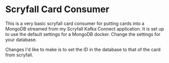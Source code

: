 # Scryfall Card Consumer 

This is a very basic scryfall card consumer for putting cards into a MongoDB streamed from my Scryfall Kafka
Connect application. It is set up to use the default settings for a MongoDB docker. Change the settings for 
your database. 

Changes I'd like to make is to set the ID in the database to that of the card from scryfall.